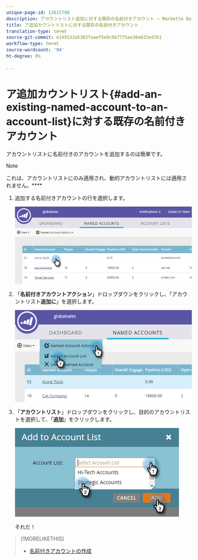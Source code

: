 ```yaml
---
unique-page-id: 12615798
description: アカウントリスト追加に対する既存の名前付きアカウント — Marketto Docs — 製品ドキュメント
title: ア追加カウントリストに対する既存の名前付きアカウント
translation-type: tm+mt
source-git-commit: e149133a5383faaef5e9c9b7775ae36e633ed7b1
workflow-type: tm+mt
source-wordcount: '94'
ht-degree: 0%

---
```



# ア追加カウントリスト{#add-an-existing-named-account-to-an-account-list}に対する既存の名前付きアカウント

アカウントリストに名前付きのアカウントを追加するのは簡単です。

>[!NOTE]
>
>これは、アカウントリストにのみ適用され、動的アカウントリストには適用されません。****

1. 追加する名前付きアカウントの行を選択します。

   ![](assets/four-1.png)

1. 「**名前付きアカウントアクション**」ドロップダウンをクリックし、「アカウントリスト&#x200B;**追加に**」を選択します。

   ![](assets/five-1.png)

1. 「**アカウントリスト**」ドロップダウンをクリックし、目的のアカウントリストを選択して、「**追加**」をクリックします。

   ![](assets/six-1.png)

   それだ！

>[!MORELIKETHIS]
>
>* [名前付きアカウントの作成](create-a-named-account.md)

>



